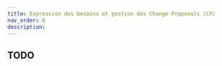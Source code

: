 ```yaml
---
title: Expression des besoins et gestion des Change Proposals (CP)
nav_order: 6
description: 
---
```


## TODO